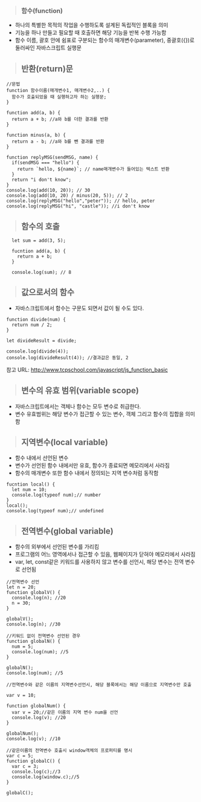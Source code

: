 > ### 함수(function)
  - 하나의 특별한 목적의 작업을 수행하도록 설계된 독립적인 블록을 의미
  - 기능을 하나 만들고 필요할 때 호출하면 해당 기능을 반복 수행 가능함
  - 함수 이름, 괄호 안에 쉼표로 구분되는 함수의 매개변수(parameter), 중괄호({})로 둘러싸인 자바스크립트 실행문

> ## 반환(return)문

  ```
  //문법
  function 함수이름(매개변수1, 매개변수2,..) {
    함수가 호출되었을 때 실행하고자 하는 실행문;
  }
  
  function add(a, b) {
    return a + b; //a와 b를 더한 결과를 반환
  }
  
  function minus(a, b) {
    return a - b; //a와 b를 뺀 결과를 반환
  }
  
  function replyMSG(sendMSG, name) {
    if(sendMSG === "hello") {
      return `hello, ${name}`; // name매개변수가 들어있는 텍스트 반환
    } 
    return "i don't know";
  }
  console.log(add(10, 20)); // 30
  console.log(add(10, 20) / minus(20, 5)); // 2
  console.log(replyMSG("hello","peter")); // hello, peter
  console.log(replyMSG("hi", "castle")); //i don't know
  ```
  
> ## 함수의 호출
  ```
    let sum = add(3, 5);
    
    fucntion add(a, b) {
      return a + b;
    }
    
    console.log(sum); // 8
  ```
  
> ## 값으로서의 함수
  - 자바스크립트에서 함수는 구문도 되면서 값이 될 수도 있다.
  ```
  function divide(num) {
    return num / 2;
  }
  
  let divideResult = divide;
  
  console.log(divide(4));
  console.log(divideResult(4)); //결과값은 동일, 2
  ```
참고 URL: http://www.tcpschool.com/javascript/js_function_basic

> ## 변수의 유효 범위(variable scope)
  - 자바스크립트에서는 객체나 함수는 모두 변수로 취급한다.
  - 변수 유효범위는 해당 변수가 접근할 수 있는 변수, 객체 그리고 함수의 집합을 의미함
  
  
> ## 지역변수(local variable)
  - 함수 내에서 선언된 변수
  - 변수가 선언된 함수 내에서만 유효, 함수가 종료되면 메모리에서 사라짐
  - 함수의 매개변수 또한 함수 내에서 정의되는 지역 변수처럼 동작함
  ```
  fucntion local() {
    let num = 10;
    console.log(typeof num);// number
  }
  local();
  console.log(typeof num);// undefined
  ```

> ## 전역변수(global variable)
  - 함수의 외부에서 선언된 변수를 가리킴
  - 프로그램의 어느 영역에서나 접근할 수 있음, 웹페이지가 닫혀야 메모리에서 사라짐
  - var, let, const같은 키워드를 사용하지 않고 변수를 선언시, 해당 변수는 전역 변수로 선언됨

  ```
  //전역변수 선언
  let n = 20;
  function globalV() {
    console.log(n); //20
    n = 30;
  }
  
  globalV();
  console.log(n); //30
  
  //키워드 없이 전역변수 선언된 경우
  function globalN() {
    num = 5;
    console.log(num); //5
  }
  
  globalN();
  console.log(num); //5
  
  //전역변수와 같은 이름의 지역변수선언시, 해당 블록에서는 해당 이름으로 지역변수만 호출
  
  var v = 10;
  
  function globalNum() {
    var v = 20;//같은 이름의 지역 변수 num을 선언
    console.log(v); //20
  }
  
  globalNum();
  console.log(v); //10
  
  //같은이름의 전역변수 호출시 window객체의 프로퍼티를 명시
  var c = 5;
  function globalC() {
    var c = 3;
    console.log(c);//3
    console.log(window.c);//5
  }
  
  globalC();
  ```
